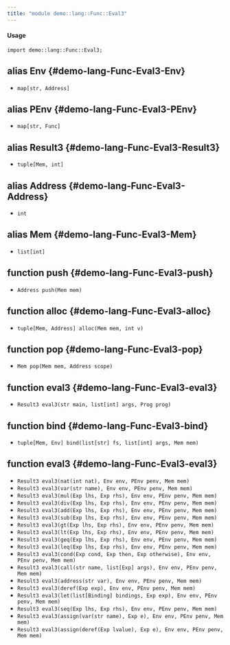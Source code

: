 ```yaml
---
title: "module demo::lang::Func::Eval3"
---
```


#### Usage

`import demo::lang::Func::Eval3;`


## alias Env {#demo-lang-Func-Eval3-Env}

* `map[str, Address]`

## alias PEnv {#demo-lang-Func-Eval3-PEnv}

* `map[str, Func]`

## alias Result3 {#demo-lang-Func-Eval3-Result3}

* `tuple[Mem, int]`

## alias Address {#demo-lang-Func-Eval3-Address}

* `int`

## alias Mem {#demo-lang-Func-Eval3-Mem}

* `list[int]`

## function push {#demo-lang-Func-Eval3-push}

* ``Address push(Mem mem)``

## function alloc {#demo-lang-Func-Eval3-alloc}

* ``tuple[Mem, Address] alloc(Mem mem, int v)``

## function pop {#demo-lang-Func-Eval3-pop}

* ``Mem pop(Mem mem, Address scope)``

## function eval3 {#demo-lang-Func-Eval3-eval3}

* ``Result3 eval3(str main, list[int] args, Prog prog)``

## function bind {#demo-lang-Func-Eval3-bind}

* ``tuple[Mem, Env] bind(list[str] fs, list[int] args, Mem mem)``

## function eval3 {#demo-lang-Func-Eval3-eval3}

* ``Result3 eval3(nat(int nat), Env env, PEnv penv, Mem mem)``
* ``Result3 eval3(var(str name), Env env, PEnv penv, Mem mem)``
* ``Result3 eval3(mul(Exp lhs, Exp rhs), Env env, PEnv penv, Mem mem)``
* ``Result3 eval3(div(Exp lhs, Exp rhs), Env env, PEnv penv, Mem mem)``
* ``Result3 eval3(add(Exp lhs, Exp rhs), Env env, PEnv penv, Mem mem)``
* ``Result3 eval3(sub(Exp lhs, Exp rhs), Env env, PEnv penv, Mem mem)``
* ``Result3 eval3(gt(Exp lhs, Exp rhs), Env env, PEnv penv, Mem mem)``
* ``Result3 eval3(lt(Exp lhs, Exp rhs), Env env, PEnv penv, Mem mem)``
* ``Result3 eval3(geq(Exp lhs, Exp rhs), Env env, PEnv penv, Mem mem)``
* ``Result3 eval3(leq(Exp lhs, Exp rhs), Env env, PEnv penv, Mem mem)``
* ``Result3 eval3(cond(Exp cond, Exp then, Exp otherwise), Env env, PEnv penv, Mem mem)``
* ``Result3 eval3(call(str name, list[Exp] args), Env env, PEnv penv, Mem mem)``
* ``Result3 eval3(address(str var), Env env, PEnv penv, Mem mem)``
* ``Result3 eval3(deref(Exp exp), Env env, PEnv penv, Mem mem)``
* ``Result3 eval3(let(list[Binding] bindings, Exp exp), Env env, PEnv penv, Mem mem)``
* ``Result3 eval3(seq(Exp lhs, Exp rhs), Env env, PEnv penv, Mem mem)``
* ``Result3 eval3(assign(var(str name), Exp e), Env env, PEnv penv, Mem mem)``
* ``Result3 eval3(assign(deref(Exp lvalue), Exp e), Env env, PEnv penv, Mem mem)``

